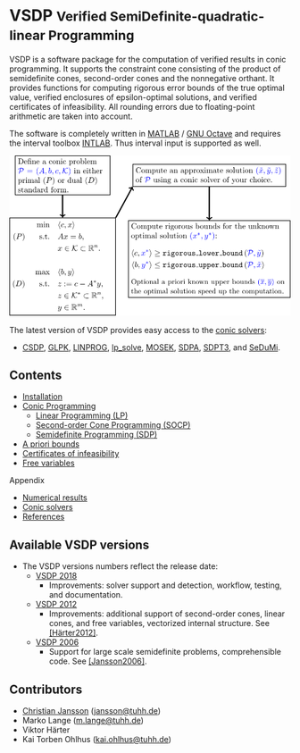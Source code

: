# VSDP <small>Verified SemiDefinite-quadratic-linear Programming</small>

VSDP is a software package for the computation of verified results in conic programming.
It supports the constraint cone consisting of the product of semidefinite cones,
second-order cones and the nonnegative orthant.
It provides functions for computing rigorous error bounds of the true optimal value,
verified enclosures of epsilon-optimal  solutions, and verified certificates of infeasibility.
All rounding errors due to floating-point arithmetic are taken into account.

The software is completely written in [MATLAB](https://www.mathworks.com) /
[GNU Octave](https://www.gnu.org/software/octave) and requires the interval
toolbox [INTLAB](http://www.ti3.tuhh.de/rump/intlab).  Thus interval input is
supported as well.

![VSDP workflow](./res/vsdp_workflow.svg)

The latest version of VSDP provides easy access to the
[conic solvers](s09_conic_solvers.html):
- [CSDP](https://github.com/coin-or/Csdp),
  [GLPK](https://www.gnu.org/software/glpk),
  [LINPROG](https://www.mathworks.com/help/optim/ug/linprog.html),
  [lp_solve](https://lpsolve.sourceforge.io),
  [MOSEK](https://www.mosek.com),
  [SDPA](https://sdpa.sourceforge.io),
  [SDPT3](https://github.com/sqlp/sdpt3), and
  [SeDuMi](https://github.com/sqlp/sedumi).

## Contents

- [Installation](s00_installation.html)
- [Conic Programming](s01_conic_programming.html)
  - [Linear Programming (LP)](s02_linear_programming.html)
  - [Second-order Cone Programming (SOCP)](s03_second_order_cone_programming.html)
  - [Semidefinite Programming (SDP)](s04_semidefinite_programming.html)
- [A priori bounds](s05_a_priori_bounds.html)
- [Certificates of infeasibility](s06_certificates_of_infeasibility.html)
- [Free variables](s07_free_variables.html)

Appendix

- [Numerical results](s08_numerical_results.html)
- [Conic solvers](s09_conic_solvers.html)
- [References](s10_references.html)

## Available VSDP versions

- The VSDP versions numbers reflect the release date:
  - [VSDP 2018](https://github.com/vsdp/vsdp-2018)
    - Improvements: solver support and detection, workflow, testing, and
      documentation.
  - [VSDP 2012](https://github.com/vsdp/vsdp-2012)
    - Improvements: additional support of second-order cones, linear cones, and
      free variables, vectorized internal structure.
      See [[Härter2012]](s10_references.html#Härter2012).
  - [VSDP 2006](https://github.com/vsdp/vsdp-2006)
    - Support for large scale semidefinite problems, comprehensible code.
      See [[Jansson2006]](s10_references.html#Jansson2006).

## Contributors

- [Christian Jansson](http://www.ti3.tuhh.de/jansson/) (<jansson@tuhh.de>)
- Marko Lange (<m.lange@tuhh.de>)
- Viktor Härter
- Kai Torben Ohlhus (<kai.ohlhus@tuhh.de>)
